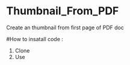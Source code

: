 # Thumbnail_From_PDF
Create an thumbnail from first page of PDF doc

#How to insatall code :
1. Clone
2. Use
